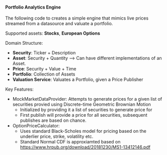 #### Portfolio Analytics Engine ####

The following code to creates a simple engine that mimics live prices streamed from a datasource and valuate a portfolio.

Supported assets: **Stocks**, **European Options**

Domain Structure:
- **Security**: Ticker + Description
- **Asset**: Security + Quantity --> Can have different implementations of an Asset.
- **Price**: Security + Value + Time
- **Portfolio**: Collection of Assets
- **Valuation Service**: Valuates a Portfolio, given a Price Publisher

Key Features:
- MockMarketDataProvider: Attempts to generate prices for a given list of securities provied using Discrete-time Geometric Brownian Motion
  - Initialized by providing it a list of securities to generate price for
  - First publish will provide a price for all securities, subsequent publishes are based on chance.
- OptionPriceCalculator:
  - Uses standard Black-Scholes model for pricing based on the underlier price, strike, volatility etc.
  - Standard Normal CDF is approxiamted based on https://www.hrpub.org/download/20181230/MS1-13412146.pdf
